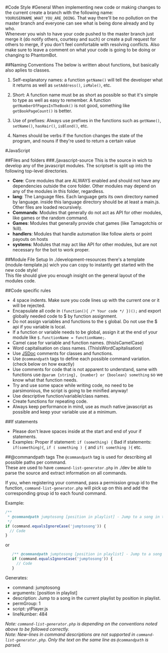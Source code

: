 #Code Style
#General
When implementing new code or making changes to the current create a branch with the following name: `YOURUSERNAME_WHAT_YOU_ARE_DOING`.
That way there'll be no pollution on the master branch and everyone can see what is being done already and by who.  
Whenever you wish to have your code pushed to the master branch just merge it (do notify others, courtesy and such)
or create a pull request for others to merge, if you don't feel comfortable with resolving conflicts. Also make sure to leave a comment on what your code
is going to be doing or changing to PhantomBot.

##Naming Conventions
The below is written about functions, but basically also aplies to classes.

1. Self-explanatory names: a function `getName()` will tell the developer what it returns as well as `setAddress()`, `isMale()`, etc.

2. Short: A function name must be as short as possible so that it's simple to type as well as easy to remember. A function `getNumberOfPagesInTheBook()` is not good, something like `getBookPageCount()` is better.

3. Use of prefixes: Always use prefixes in the functions such as `getName()`, `setName()`, `hasHair()`, `isBlond()`, etc.

4. Names should be verbs if the function changes the state of the program, and nouns if they're used to return a certain value

#JavaScript

##Files and folders
###./javascript-source
This is the source in wich to develop any of the javascript modules.
The scriptset is split up into the following top-level directories.

- **Core**: Core modules that are ALWAYS enabled and should not have any dependencies outside the core folder. Other modules may depend on any of the modules in this folder, regardless.
- **lang**: The Language files. Each language gets its own directory named by language. inside this language directory should be at least a main.js. Other files are loaded recursively.
- **Commands**: Modules that generally do not act as API for other modules, like games or the random command.
- **Games**: Modules that generally provide chat games (like Tamagotchis or !kill).
- **handlers**: Modules that handle automation like follow alerts or point payouts on hosts
- **systems**: Modules that may act like API for other modules, but are not necessary for the bot to work proper.

##Module File Setup
In ./development-resources there's a template (module-template.js) wich you can copy to instantly get started with the new code style!  
This file should give you enough insight on the general layout of the modules code.

##Code specific rules
- 4 space indents. Make sure you code lines up with the current one or it will be rejected.
- Encapsulate all code in `(function(){ /* Your code */ })();` and export globally needed code to $ by function assignment.
- Do not assign variables and functions to the `$` global. Do not use the $ api if you variable is local.
- If a function or variable needs to be global, assign it at the end of your module like `$.functionName = functionName;`.
- Camel case for variable and function names. (thisIsCamelCase)
- Word capitalisation on class names. (ThisIsWordCapitalisation)
- Use [JSDoc](http://usejsdoc.org/) comments for classes and functions.
- Use `@commandpath` tags to define each possible command variation. (check below on how exactly)  
- Use comments for code that is not apparent to understand, same with functions use `@param {string}, {number} or {boolean} something` so we know what that function needs.
- Try and use some space while writing code, no need to be parsimonious, the script is going to be minified anyway!
- Use descriptive function/variable/class names.
- Create functions for repeating code.
- Always keep performance in mind, use as much native javascript as possible and keep your variable use at a minimum.

##If statements 
- Please don't leave spaces inside at the start and end of your if statements.
- Examples: 
        Proper if statement: `if (something) {`
        Bad if statements: `if(something){`, `if ( something ) {` and `if( something ){` etc.

##@commandpath tags
The `@commandpath` tag is used for describing all possible paths per command.  
These are used to have `command-list-generator.php` in ./dev be able to parse the source and extract information on all commands.

If you, when registering your command, pass a permission group id to the function, `command-list-generator.php` will pick up on this and add the corresponding group id to each found command.  

Example:
```javascript
/**
 * @commandpath jumptosong [position in playlist] - Jump to a song in the current playlist by position in playlist.
 */
if (command.equalsIgnoreCase('jumptosong')) {
  // Code
}
```
or
```javascript
   /** @commandpath jumptosong [position in playlist] - Jump to a song in the current playlist by position in playlist. */
   if (command.equalsIgnoreCase('jumptosong')) {
     // Code
   }
```

Generates:

- command: jumptosong
- arguments: [position in playlist]
- description: Jump to a song in the current playlist by position in playlist.
- permGroup: 1
- script: ytPlayer.js
- lineNumber: 484

*Note: `command-list-generator.php` is depending on the conventions noted above to be followed correctly.*  
*Note: New-lines in command descriptions are not supported in `command-list-generator.php`. Only the text on the same line as `@commandpath` is parsed.*
